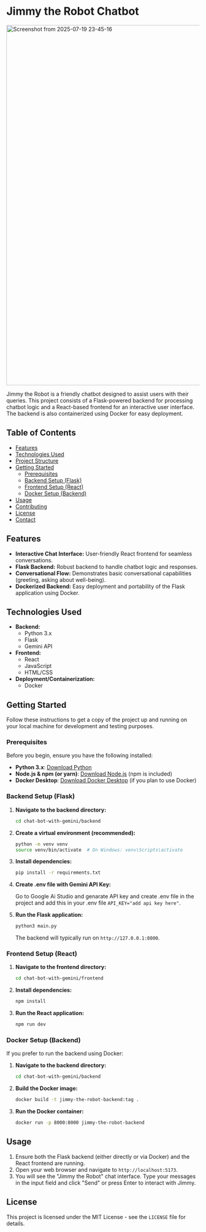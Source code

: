 # Jimmy the Robot Chatbot

<img width="930" height="938" alt="Screenshot from 2025-07-19 23-45-16" src="https://github.com/user-attachments/assets/87e088a6-e0cb-420b-9452-7fb1ef930fb0" />

Jimmy the Robot is a friendly chatbot designed to assist users with their queries. This project consists of a Flask-powered backend for processing chatbot logic and a React-based frontend for an interactive user interface. The backend is also containerized using Docker for easy deployment.

## Table of Contents

* [Features](#features)
* [Technologies Used](#technologies-used)
* [Project Structure](#project-structure)
* [Getting Started](#getting-started)
    * [Prerequisites](#prerequisites)
    * [Backend Setup (Flask)](#backend-setup-flask)
    * [Frontend Setup (React)](#frontend-setup-react)
    * [Docker Setup (Backend)](#docker-setup-backend)
* [Usage](#usage)
* [Contributing](#contributing)
* [License](#license)
* [Contact](#contact)

## Features

* **Interactive Chat Interface:** User-friendly React frontend for seamless conversations.
* **Flask Backend:** Robust backend to handle chatbot logic and responses.
* **Conversational Flow:** Demonstrates basic conversational capabilities (greeting, asking about well-being).
* **Dockerized Backend:** Easy deployment and portability of the Flask application using Docker.

## Technologies Used

* **Backend:**
    * Python 3.x
    * Flask
    * Gemini API
* **Frontend:**
    * React
    * JavaScript
    * HTML/CSS
* **Deployment/Containerization:**
    * Docker

## Getting Started

Follow these instructions to get a copy of the project up and running on your local machine for development and testing purposes.

### Prerequisites

Before you begin, ensure you have the following installed:

* **Python 3.x**: [Download Python](https://www.python.org/downloads/)
* **Node.js & npm (or yarn)**: [Download Node.js](https://nodejs.org/en/download/) (npm is included)
* **Docker Desktop**: [Download Docker Desktop](https://www.docker.com/products/docker-desktop/) (if you plan to use Docker)

### Backend Setup (Flask)

1.  **Navigate to the backend directory:**
    ```bash
    cd chat-bot-with-gemini/backend
    ```

2.  **Create a virtual environment (recommended):**
    ```bash
    python -m venv venv
    source venv/bin/activate  # On Windows: venv\Scripts\activate
    ```

3.  **Install dependencies:**
    ```bash
    pip install -r requirements.txt
    ```

4.  **Create .env file with Gemini API Key:**
   
    Go to Google Ai Studio and genarate API key and create .env file in the project and add this in your .env file `API_KEY="add api key here"`.

5.  **Run the Flask application:**
    ```bash
    python3 main.py
    ```
    The backend will typically run on `http://127.0.0.1:8000`.

### Frontend Setup (React)

1.  **Navigate to the frontend directory:**
    ```bash
    cd chat-bot-with-gemini/frontend
    ```

2.  **Install dependencies:**
    ```bash
    npm install
    ```

3.  **Run the React application:**
    ```bash
    npm run dev
    ```

### Docker Setup (Backend)

If you prefer to run the backend using Docker:

1.  **Navigate to the backend directory:**
    ```bash
    cd chat-bot-with-gemini/backend
    ```

2.  **Build the Docker image:**
    ```bash
    docker build -t jimmy-the-robot-backend:tag .
    ```

3.  **Run the Docker container:**
    ```bash
    docker run -p 8000:8000 jimmy-the-robot-backend
    ```

## Usage

1.  Ensure both the Flask backend (either directly or via Docker) and the React frontend are running.
2.  Open your web browser and navigate to `http://localhost:5173`.
3.  You will see the "Jimmy the Robot" chat interface. Type your messages in the input field and click "Send" or press Enter to interact with Jimmy.

## License

This project is licensed under the MIT License - see the `LICENSE` file for details.
